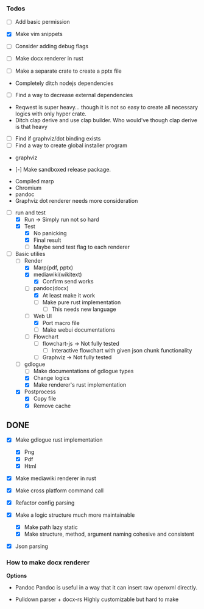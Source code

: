 
### Todos

* [ ] Add basic permission
* [x] Make vim snippets
* [ ] Consider adding debug flags

* [ ] Make docx renderer in rust
* [ ] Make a separate crate to create a pptx file
- Completely ditch nodejs dependencies
* [ ] Find a way to decrease external dependencies
- Reqwest is super heavy... though it is not so easy to create all necessary
logics with only hyper crate.
- Ditch clap derive and use clap builder. Who would've though clap derive is that heavy
* [ ] Find if graphviz/dot binding exists
* [ ] Find a way to create global installer program
- graphviz

* [-] Make sandboxed release package.
- Compiled marp
- Chromium
- pandoc
- Graphviz dot renderer needs more consideration

* [ ] run and test
  * [x] Run -> Simply run not so hard
  * [x] Test
    * [x] No panicking
	* [x] Final result
	* [ ] Maybe send test flag to each renderer 

* [ ] Basic utilies
  * [ ] Render
    * [x] Marp(pdf, pptx)
    * [x] mediawiki(wikitext)
	  * [x] Confirm send works
    * [ ] pandoc(docx)
	  * [x] At least make it work
	  * [ ] Make pure rust implementation
	    * [ ] This needs new language 
    * [ ] Web UI
	  * [x] Port macro file
	  * [ ] Make webui documentations
    * [ ] Flowchart
      * [ ] flowchart-js -> Not fully tested
	    * [ ] Interactive flowchart with given json chunk functionality
      * [ ] Graphviz -> Not fully tested
  * [ ] gdlogue
	* [ ] Make documentations of gdlogue types
    * [x] Change logics
	* [x] Make renderer's rust implementation

  * [x] Postprocess
     * [x] Copy file
	 * [x] Remove cache

## DONE

* [x] Make gdlogue rust implementation
  * [x] Png
  * [x] Pdf
  * [x] Html
* [x] Make mediawiki renderer in rust

* [x] Make cross platform command call
* [x] Refactor config parsing
* [x] Make a logic structure much more maintainable
  * [x] Make path lazy static
  * [x] Make structure, method, argument naming cohesive and consistent

* [x] Json parsing

### How to make docx renderer

**Options**

- Pandoc
Pandoc is useful in a way that it can insert raw openxml directly.

- Pulldown parser + docx-rs
Highly customizable but hard to make

